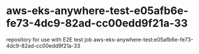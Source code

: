 # aws-eks-anywhere-test-e05afb6e-fe73-4dc9-82ad-cc00edd9f21a-33
repository for use with E2E test job aws-eks-anywhere-test:e05afb6e-fe73-4dc9-82ad-cc00edd9f21a-33
